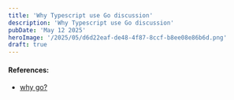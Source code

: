 ```yaml
---
title: 'Why Typescript use Go discussion'
description: 'Why Typescript use Go discussion'
pubDate: 'May 12 2025'
heroImage: '/2025/05/d6d22eaf-de48-4f87-8ccf-b8ee08e86b6d.png'
draft: true
---
```


#### References:
- [why go?](https://github.com/microsoft/typescript-go/discussions/411)
